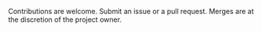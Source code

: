 Contributions are welcome. Submit an issue or a pull request. Merges are at the discretion of the project owner.